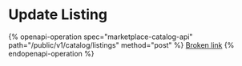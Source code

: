 # Update Listing

{% openapi-operation spec="marketplace-catalog-api" path="/public/v1/catalog/listings" method="post" %}
[Broken link](broken-reference)
{% endopenapi-operation %}
